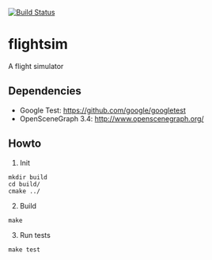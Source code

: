 [![Build Status](https://travis-ci.com/fterrier/flightsim.svg?branch=master)](https://travis-ci.com/fterrier/flightsim)

# flightsim
A flight simulator

## Dependencies

- Google Test: https://github.com/google/googletest
- OpenSceneGraph 3.4: http://www.openscenegraph.org/

## Howto

1. Init

```
mkdir build
cd build/
cmake ../
```

2. Build

```
make
```

3. Run tests

```
make test
```
